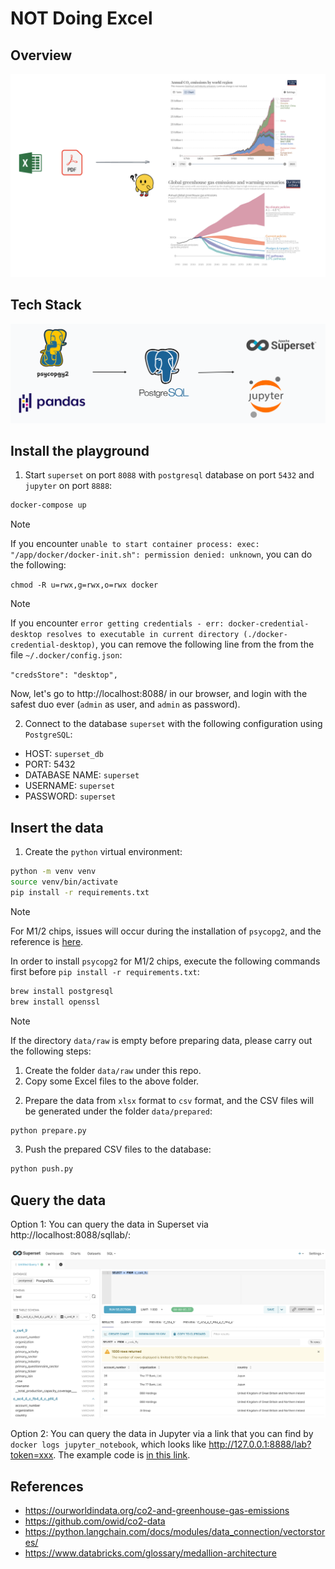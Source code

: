 # NOT Doing Excel

## Overview

![overview](pix/step-1.png)

## Tech Stack

![overview](pix/techstack.png)

## Install the playground

1. Start `superset` on port `8088` with `postgresql` database on port `5432` and `jupyter` on port `8888`:
```bash
docker-compose up
```

> [!NOTE]
>
> If you encounter `unable to start container process: exec: "/app/docker/docker-init.sh": permission denied: unknown`, you can do the following:
> 
> `chmod -R u=rwx,g=rwx,o=rwx docker`

> [!NOTE]
>
> If you encounter `error getting credentials - err: docker-credential-desktop resolves to executable in current directory (./docker-credential-desktop)`, you can remove the following line from the from the file `~/.docker/config.json`:
>
> `"credsStore": "desktop",`

Now, let's go to http://localhost:8088/ in our browser, and login with the safest duo ever (`admin` as user, and `admin` as password).

2. Connect to the database `superset` with the following configuration using `PostgreSQL`:
- HOST: `superset_db`
- PORT: 5432
- DATABASE NAME: `superset`
- USERNAME: `superset`
- PASSWORD: `superset`

## Insert the data

1. Create the `python` virtual environment:
```bash
python -m venv venv
source venv/bin/activate
pip install -r requirements.txt
```

> [!NOTE]
>
> For M1/2 chips, issues will occur during the installation of `psycopg2`, and the reference is [here](https://gist.github.com/bruno-uy/f6c7618e7c3d917ba18fa0f7e2d05426).
> 
> In order to install `psycopg2` for M1/2 chips, execute the following commands first before `pip install -r requirements.txt`:
> ```bash
> brew install postgresql
> brew install openssl
> ```

> [!NOTE]
>
> If the directory `data/raw` is empty before preparing data, please carry out the following steps:
> 1. Create the folder `data/raw` under this repo.
> 2. Copy some Excel files to the above folder.

2. Prepare the data from `xlsx` format to `csv` format, and the CSV files will be generated under the folder `data/prepared`:
```bash
python prepare.py
```

3. Push the prepared CSV files to the database:
```bash
python push.py
```

## Query the data

Option 1: You can query the data in Superset via http://localhost:8088/sqllab/:

![superset](pix/superset.png)

Option 2: You can query the data in Jupyter via a link that you can find by `docker logs jupyter_notebook`, which looks like http://127.0.0.1:8888/lab?token=xxx. The example code is [in this link](notebooks/test.ipynb).

## References
- https://ourworldindata.org/co2-and-greenhouse-gas-emissions
- https://github.com/owid/co2-data
- https://python.langchain.com/docs/modules/data_connection/vectorstores/
- https://www.databricks.com/glossary/medallion-architecture

